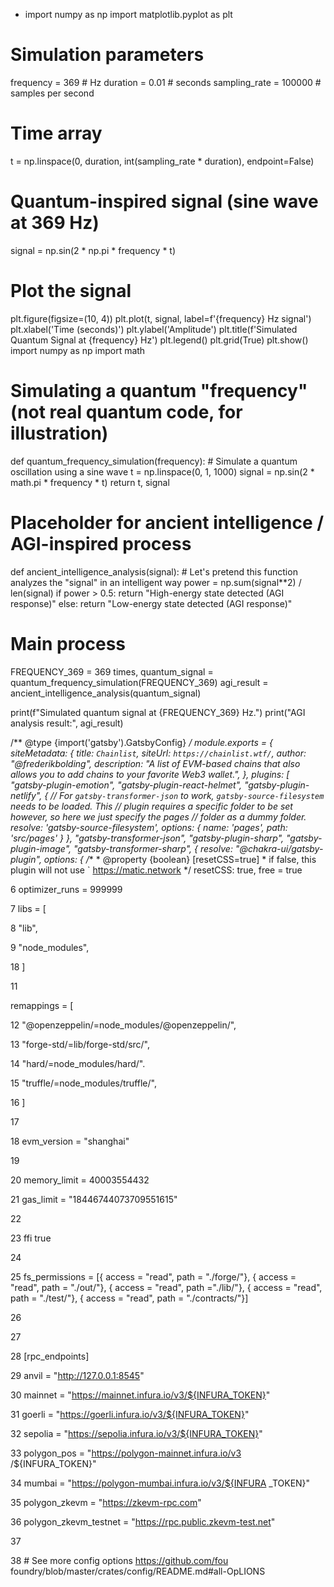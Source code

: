 - import numpy as np
import matplotlib.pyplot as plt

# Simulation parameters
frequency = 369  # Hz
duration = 0.01  # seconds
sampling_rate = 100000  # samples per second

# Time array
t = np.linspace(0, duration, int(sampling_rate * duration), endpoint=False)

# Quantum-inspired signal (sine wave at 369 Hz)
signal = np.sin(2 * np.pi * frequency * t)

# Plot the signal
plt.figure(figsize=(10, 4))
plt.plot(t, signal, label=f'{frequency} Hz signal')
plt.xlabel('Time (seconds)')
plt.ylabel('Amplitude')
plt.title(f'Simulated Quantum Signal at {frequency} Hz')
plt.legend()
plt.grid(True)
plt.show()
import numpy as np
import math

# Simulating a quantum "frequency" (not real quantum code, for illustration)
def quantum_frequency_simulation(frequency):
    # Simulate a quantum oscillation using a sine wave
    t = np.linspace(0, 1, 1000)
    signal = np.sin(2 * math.pi * frequency * t)
    return t, signal

# Placeholder for ancient intelligence / AGI-inspired process
def ancient_intelligence_analysis(signal):
    # Let's pretend this function analyzes the "signal" in an intelligent way
    power = np.sum(signal**2) / len(signal)
    if power > 0.5:
        return "High-energy state detected (AGI response)"
    else:
        return "Low-energy state detected (AGI response)"

# Main process
FREQUENCY_369 = 369
times, quantum_signal = quantum_frequency_simulation(FREQUENCY_369)
agi_result = ancient_intelligence_analysis(quantum_signal)

print(f"Simulated quantum signal at {FREQUENCY_369} Hz.")
print("AGI analysis result:", agi_result)
<!---
akhilsmokie/akhilsmokie is a ✨ special ✨ repository because its `README.md` (this file) appears on your GitHub profile.
You can click the Preview link to take a look at your changes.
--->
/** @type {import('gatsby').GatsbyConfig} */
module.exports = {
  siteMetadata: {
    title: `Chainlist`,
    siteUrl: `https://chainlist.wtf/`,
    author: "@frederikbolding",
    description:
      "A list of EVM-based chains that also allows you to add chains to your favorite Web3 wallet.",
  },
  plugins: [
    "gatsby-plugin-emotion",
    "gatsby-plugin-react-helmet",
    "gatsby-plugin-netlify",
    {
      // For `gatsby-transformer-json` to work, `gatsby-source-filesystem` needs to be loaded. This
      // plugin requires a specific folder to be set however, so here we just specify the pages
      // folder as a dummy folder.
      resolve: 'gatsby-source-filesystem',
      options: {
        name: 'pages',
        path: 'src/pages'
      }
    },
    "gatsby-transformer-json",
    "gatsby-plugin-sharp",
    "gatsby-plugin-image",
    "gatsby-transformer-sharp",
    {
      resolve: "@chakra-ui/gatsby-plugin",
      options: {
        /**
         * @property {boolean} [resetCSS=true]
         * if false, this plugin will not use `<CSSReset />
  https://matic.network       */
        resetCSS: true, free
= true

6 optimizer_runs = 999999

7 libs = [

8 "lib",

9 "node_modules",

18 ]

11

remappings = [

12 "@openzeppelin/=node_modules/@openzeppelin/",

13 "forge-std/=lib/forge-std/src/",

14 "hard/=node_modules/hard/".

15 "truffle/=node_modules/truffle/",

16 ]

17

18 evm_version = "shanghai"

19

20 memory_limit = 40003554432

21 gas_limit = "18446744073709551615"

22

23 ffi true

24

25 fs_permissions = [{ access = "read", path = "./forge/"}, { access = "read", path = "./out/"}, { access = "read", path ="./lib/"}, { access = "read", path = "./test/"}, { access = "read", path = "./contracts/"}]

26

27

28 [rpc_endpoints]

29 anvil = "http://127.0.0.1:8545"

30 mainnet = "https://mainnet.infura.io/v3/${INFURA_TOKEN}"

31 goerli = "https://goerli.infura.io/v3/${INFURA_TOKEN}"

32 sepolia = "https://sepolia.infura.io/v3/${INFURA_TOKEN}"

33 polygon_pos = "https://polygon-mainnet.infura.io/v3 /${INFURA_TOKEN}"

34 mumbai = "https://polygon-mumbai.infura.io/v3/${INFURA _TOKEN}"

35 polygon_zkevm = "https://zkevm-rpc.com"

36 polygon_zkevm_testnet = "https://rpc.public.zkevm-test.net"

37

38 # See more config options https://github.com/fou foundry/blob/master/crates/config/README.md#all-OpLIONS